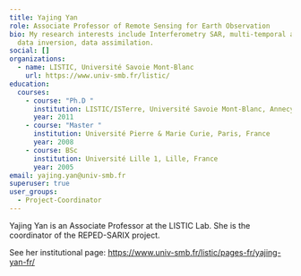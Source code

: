```yaml
---
title: Yajing Yan
role: Associate Professor of Remote Sensing for Earth Observation
bio: My research interests include Interferometry SAR, multi-temporal analysis,
  data inversion, data assimilation.
social: []
organizations:
  - name: LISTIC, Université Savoie Mont-Blanc
    url: https://www.univ-smb.fr/listic/
education:
  courses:
    - course: "Ph.D "
      institution: LISTIC/ISTerre, Université Savoie Mont-Blanc, Annecy, France
      year: 2011
    - course: "Master "
      institution: Université Pierre & Marie Curie, Paris, France
      year: 2008
    - course: BSc
      institution: Université Lille 1, Lille, France
      year: 2005
email: yajing.yan@univ-smb.fr
superuser: true
user_groups:
  - Project-Coordinator
---
```

Yajing Yan is an Associate Professor at the LISTIC Lab. She is the coordinator of the REPED-SARIX project. 

See her institutional page: https://www.univ-smb.fr/listic/pages-fr/yajing-yan-fr/
